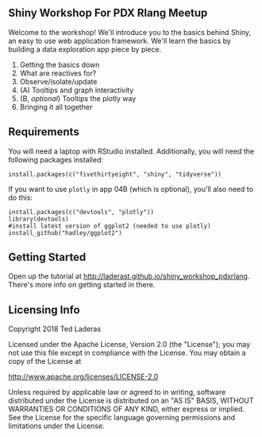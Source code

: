 ## Shiny Workshop For PDX Rlang Meetup

Welcome to the workshop! We'll introduce you to the basics behind Shiny, an easy to use web application framework. We'll learn the basics by building a data exploration app piece by piece.

01) Getting the basics down
02) What are reactives for?
03) Observe/isolate/update
04) (A) Tooltips and graph interactivity
04) (B, *optional*) Tooltips the plotly way
05) Bringing it all together

## Requirements

You will need a laptop with RStudio installed. Additionally, you will need the following packages installed:

```
install.packages(c("fivethirtyeight", "shiny", "tidyverse"))
```

If you want to use `plotly` in app 04B (which is optional), you'll also need to do this:

```
install.packages(c("devtools", "plotly"))
library(devtools)
#install latest version of ggplot2 (needed to use plotly)
install_github("hadley/ggplot2")
```

## Getting Started

Open up the tutorial at http://laderast.github.io/shiny_workshop_pdxrlang. There's more info on getting started in there.

## Licensing Info

Copyright 2018 Ted Laderas

Licensed under the Apache License, Version 2.0 (the "License");
you may not use this file except in compliance with the License.
You may obtain a copy of the License at

http://www.apache.org/licenses/LICENSE-2.0

Unless required by applicable law or agreed to in writing, software
distributed under the License is distributed on an "AS IS" BASIS,
WITHOUT WARRANTIES OR CONDITIONS OF ANY KIND, either express or implied.
See the License for the specific language governing permissions and
limitations under the License.
